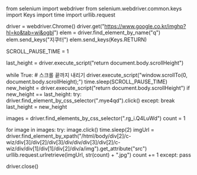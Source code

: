 from selenium import webdriver
from selenium.webdriver.common.keys import Keys
import time
import urllib.request

driver = webdriver.Chrome()
driver.get("https://www.google.co.kr/imghp?hl=ko&tab=wi&ogbl")
elem = driver.find_element_by_name("q")
elem.send_keys("지쿠터")
elem.send_keys(Keys.RETURN)

SCROLL_PAUSE_TIME = 1

last_height = driver.execute_script("return document.body.scrollHeight")

while True:
    # 스크롤 끝까지 내리기 
    driver.execute_script("window.scrollTo(0, document.body.scrollHeight);")
    time.sleep(SCROLL_PAUSE_TIME)
    new_height = driver.execute_script("return document.body.scrollHeight")
    if new_height == last_height:
        try:
            driver.find_element_by_css_selector(".mye4qd").click()
        except:
            break
    last_height = new_height

images = driver.find_elements_by_css_selector(".rg_i.Q4LuWd")
count = 1

for image in images:
    try:
        image.click()
        time.sleep(2)
        imgUrl = driver.find_element_by_xpath("/html/body/div[2]/c-wiz/div[3]/div[2]/div[3]/div/div/div[3]/div[2]/c-wiz/div/div[1]/div[1]/div[2]/div/a/img").get_attribute("src")
        urllib.request.urlretrieve(imgUrl, str(count) + ".jpg")
        count += 1
    except:
        pass
    
driver.close()
